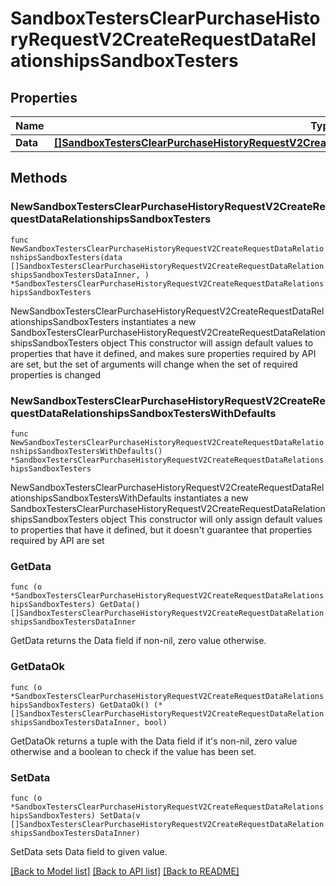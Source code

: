 # SandboxTestersClearPurchaseHistoryRequestV2CreateRequestDataRelationshipsSandboxTesters

## Properties

Name | Type | Description | Notes
------------ | ------------- | ------------- | -------------
**Data** | [**[]SandboxTestersClearPurchaseHistoryRequestV2CreateRequestDataRelationshipsSandboxTestersDataInner**](SandboxTestersClearPurchaseHistoryRequestV2CreateRequestDataRelationshipsSandboxTestersDataInner.md) |  | 

## Methods

### NewSandboxTestersClearPurchaseHistoryRequestV2CreateRequestDataRelationshipsSandboxTesters

`func NewSandboxTestersClearPurchaseHistoryRequestV2CreateRequestDataRelationshipsSandboxTesters(data []SandboxTestersClearPurchaseHistoryRequestV2CreateRequestDataRelationshipsSandboxTestersDataInner, ) *SandboxTestersClearPurchaseHistoryRequestV2CreateRequestDataRelationshipsSandboxTesters`

NewSandboxTestersClearPurchaseHistoryRequestV2CreateRequestDataRelationshipsSandboxTesters instantiates a new SandboxTestersClearPurchaseHistoryRequestV2CreateRequestDataRelationshipsSandboxTesters object
This constructor will assign default values to properties that have it defined,
and makes sure properties required by API are set, but the set of arguments
will change when the set of required properties is changed

### NewSandboxTestersClearPurchaseHistoryRequestV2CreateRequestDataRelationshipsSandboxTestersWithDefaults

`func NewSandboxTestersClearPurchaseHistoryRequestV2CreateRequestDataRelationshipsSandboxTestersWithDefaults() *SandboxTestersClearPurchaseHistoryRequestV2CreateRequestDataRelationshipsSandboxTesters`

NewSandboxTestersClearPurchaseHistoryRequestV2CreateRequestDataRelationshipsSandboxTestersWithDefaults instantiates a new SandboxTestersClearPurchaseHistoryRequestV2CreateRequestDataRelationshipsSandboxTesters object
This constructor will only assign default values to properties that have it defined,
but it doesn't guarantee that properties required by API are set

### GetData

`func (o *SandboxTestersClearPurchaseHistoryRequestV2CreateRequestDataRelationshipsSandboxTesters) GetData() []SandboxTestersClearPurchaseHistoryRequestV2CreateRequestDataRelationshipsSandboxTestersDataInner`

GetData returns the Data field if non-nil, zero value otherwise.

### GetDataOk

`func (o *SandboxTestersClearPurchaseHistoryRequestV2CreateRequestDataRelationshipsSandboxTesters) GetDataOk() (*[]SandboxTestersClearPurchaseHistoryRequestV2CreateRequestDataRelationshipsSandboxTestersDataInner, bool)`

GetDataOk returns a tuple with the Data field if it's non-nil, zero value otherwise
and a boolean to check if the value has been set.

### SetData

`func (o *SandboxTestersClearPurchaseHistoryRequestV2CreateRequestDataRelationshipsSandboxTesters) SetData(v []SandboxTestersClearPurchaseHistoryRequestV2CreateRequestDataRelationshipsSandboxTestersDataInner)`

SetData sets Data field to given value.



[[Back to Model list]](../README.md#documentation-for-models) [[Back to API list]](../README.md#documentation-for-api-endpoints) [[Back to README]](../README.md)


